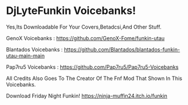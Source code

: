 # DjLyteFunkin Voicebanks!

Yes,Its Downloadable For Your Covers,Betadcsi,And Other Stuff.

GenoX Voicebanks : https://github.com/GenoX-Fome/funkin-utau

Blantados Voicebanks : https://github.com/Blantados/blantados-funkin-utau-main-main

Pap7ru5 Voicebanks : https://github.com/Pap7ru5/Pap7ru5-Voicebanks

All Credits Also Goes To The Creator Of The Fnf Mod That Shown In This Voicebanks.

Download Friday Night Funkin! https://ninja-muffin24.itch.io/funkin
